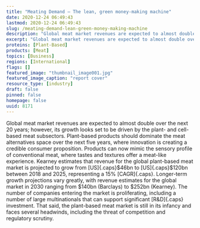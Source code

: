```yaml
---
title: "Meating Demand – The lean, green money-making machine"
date: 2020-12-24 06:49:43
lastmod: 2020-12-24 06:49:43
slug: /meating-demand-lean-green-money-making-machine
description: "Global meat market revenues are expected to almost double over the next 20 years; however, its growth looks set to be driven by the plant- and cell-based meat subsectors. Plant-based products should dominate the meat alternatives space over the next five years, where innovation is creating a credible consumer proposition. Products can now mimic the sensory profile of conventional meat, where tastes and textures offer a meat-like experience."
excerpt: "Global meat market revenues are expected to almost double over the next 20 years; however, its growth looks set to be driven by the plant- and cell-based meat subsectors. Plant-based products should dominate the meat alternatives space over the next five years, where innovation is creating a credible consumer proposition. Products can now mimic the sensory profile of conventional meat, where tastes and textures offer a meat-like experience."
proteins: [Plant-Based]
products: [Meat]
topics: [Business]
regions: [International]
flags: []
featured_image: "thumbnail_image001.jpg"
featured_image_caption: "report cover"
resource_type: [industry]
draft: false
pinned: false
homepage: false
uuid: 8171
---
```

Global meat market revenues are expected to almost double over the next
20 years; however, its growth looks set to be driven by the plant- and
cell-based meat subsectors. Plant-based products should dominate the
meat alternatives space over the next five years, where innovation is
creating a credible consumer proposition. Products can now mimic the
sensory profile of conventional meat, where tastes and textures offer a
meat-like experience. Kearney estimates that revenue for the global
plant-based meat market is projected to grow from [US]{.caps}\$46bn to
[US]{.caps}\$120bn between 2018 and 2025, representing a 15%
[CAGR]{.caps}. Longer-term growth projections vary greatly, with revenue
estimates for the global market in 2030 ranging from \$140bn (Barclays)
to \$252bn (Kearney). The number of companies entering the market is
proliferating, including a number of large multinationals that can
support significant [R&D]{.caps} investment. That said, the plant-based
meat market is still in its infancy and faces several headwinds,
including the threat of competition and regulatory scrutiny.
